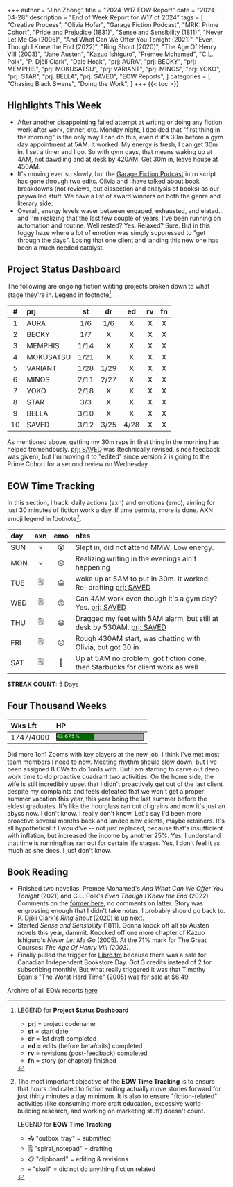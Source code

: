 +++
author = "Jinn Zhong"
title = "2024-W17 EOW Report"
date = "2024-04-28"
description = "End of Week Report for W17 of 2024"
tags = [
    "Creative Process",
    "Olivia Hofer",
    "Garage Fiction Podcast",
    "MRK: Prime Cohort",
    "Pride and Prejudice (1831)",
    "Sense and Sensibility (1811)",
    "Never Let Me Go (2005)",
    "And What Can We Offer You Tonight (2021)",
    "Even Though I Knew the End (2022)",
    "Ring Shout (2020)",
    "The Age Of Henry VIII (2003)",
    "Jane Austen",
    "Kazuo Ishiguro",
    "Premee Mohamed",
    "C.L. Polk",
    "P. Djèlí Clark",
    "Dale Hoak",
    "prj: AURA",
    "prj: BECKY",
    "prj: MEMPHIS",
    "prj: MOKUSATSU",
    "prj: VARIANT",
    "prj: MINOS",
    "prj: YOKO",
    "prj: STAR",
    "prj: BELLA",
    "prj: SAVED",
    "EOW Reports",
]
categories = [
    "Chasing Black Swans",
    "Doing the Work",
]
+++
{{< toc >}}

## Highlights This Week

* After another disappointing failed attempt at writing or doing any fiction work after work, dinner, etc. Monday night, I decided that "first thing in the morning" is the only way I can do this, even if it's 30m before a gym day appointment at 5AM. It worked. My energy is fresh, I can get 30m in. I set a timer and I go. So with gym days, that means waking up at 4AM, not dawdling and at desk by 420AM. Get 30m in, leave house at 450AM.
* It's moving ever so slowly, but the [Garage Fiction Podcast](http://garagefiction.com) intro script has gone through two edits. Olivia and I have talked about book breakdowns (not reviews, but dissection and analysis of books) as our paywalled stuff. We have a list of award winners on both the genre and literary side.
* Overall, energy levels waver between engaged, exhausted, and elated... and I'm realizing that the last few couple of years, I've been running on automation and routine. Well rested? Yes. Relaxed? Sure. But in this foggy haze where a lot of emotion was simply suppressed to "get through the days". Losing that one client and landing this new one has been a much needed catalyst. 
  
## Project Status Dashboard

The following are ongoing fiction writing projects broken down to what stage they're in. Legend in footnote[^1].

| # | prj | st | dr | ed | rv | fn | 
| :---: | :--- | :---: | :---: | :---: |  :---: |  :---: |
| 1 | AURA | 1/6 | 1/6 | X | X | X | 
| 2 | BECKY | 1/7 | X | X | X | X | 
| 3 | MEMPHIS | 1/14 | X | X | X | X | 
| 4 | MOKUSATSU | 1/21 | X | X | X | X | 
| 5 | VARIANT | 1/28 | 1/29 | X | X | X | X | 
| 6 | MINOS | 2/11 | 2/27 | X | X | X | X | 
| 7 | YOKO | 2/18 | X | X | X | X | X | 
| 8 | STAR | 3/3 | X | X | X | X | X | 
| 9 | BELLA | 3/10 | X | X | X | X | X |
| 10 | SAVED | 3/12 | 3/25 | 4/28 | X | X | X |

As mentioned above, getting my 30m reps in first thing in the morning has helped tremendously. [prj: SAVED](https://journal.jinnzhong.com/tags/prj-saved/) was (technically revised, since feedback was given), but I'm moving it to "edited" since version 2 is going to the Prime Cohort for a second review on Wednesday.

## EOW Time Tracking

In this section, I tracki daily actions (axn) and emotions (emo), aiming for just 30 minutes of fiction work a day. If time permits, more is done. AXN emoji legend in footnote[^2].

| day | axn | emo | ntes |
| :--- | :---: | :---: | :--- |
| SUN | :skull: | :dizzy_face: | Slept in, did not attend MMW. Low energy. |
| MON | :skull: | :disappointed: | Realizing writing in the evenings ain't happening |
| TUE | :spiral_notepad: | :grinning: | woke up at 5AM to put in 30m. It worked. Re-drafting [prj: SAVED](https://journal.jinnzhong.com/tags/prj-saved/) |
| WED | :spiral_notepad: | :kissing_smiling_eyes: | Can 4AM work even though it's a gym day? Yes. [prj: SAVED](https://journal.jinnzhong.com/tags/prj-saved/) |
| THU | :spiral_notepad: | :satisfied: | Dragged my feet with 5AM alarm, but still at desk by 530AM. [prj: SAVED](https://journal.jinnzhong.com/tags/prj-saved/)|
| FRI | :spiral_notepad: | :persevere: | Rough 430AM start, was chatting with Olivia, but got 30 in |
| SAT | :spiral_notepad: | :triumph: | Up at 5AM no problem, got fiction done, then Starbucks for client work as well |

**STREAK COUNT:** 5 Days

## Four Thousand Weeks

| Wks Lft | HP |
| :--- | :--- |
| 1747/4000 | <div style="width:200px;height:15px;background:#AAAAAA;border:1.3px solid #000000;"><div style="width:43.675%;height:15px;background:#006600;font-size:12px; color:white; line-height:12px;">43.675%</div></div> |

Did more 1on1 Zooms with key players at the new job. I think I've met most team members I need to now. Meeting rhythm should slow down, but I've been assigned 8 CWs to do 1on1s with. But I am starting to carve out deep work time to do proactive quadrant two activities. On the home side, the wife is still incredibily upset that I didn't proactively get out of the last client despite my complaints and feels defeated that we won't get a proper summer vacation this year, this year being the last summer before the eldest graduates. It's like the hourglass ran out of grains and now it's just an abyss now. I don't know. I really don't know. Let's say I'd been more proactive several months back and landed new clients, maybe retainers. It's all hypothetical if I would've -- not just replaced, because that's insufficient with inflation, but increased the income by another 25%. Yes, I understand that time is running/has ran out for certain life stages. Yes, I don't feel it as much as she does. I just don't know. 

## Book Reading

* Finished two novellas: Premee Mohamed's _And What Can We Offer You Tonight_ (2021) and C.L. Polk's _Even Though I Knew the End_ (2022). Comments on the [former here](https://journal.jinnzhong.com/commentary-and-what-can-we-offer-you-tonight-2021/), no comments on latter. Story was engrossing enough that I didn't take notes. I probably should go back to. P. Djèlí Clark's _Ring Shout_ (2020) is up next.
* Started _Sense and Sensibility_ (1811). Gonna knock off all six Austen novels this year, dammit. Knocked off one more chapter of Kazuo Ishiguro's _Never Let Me Go_ (2005). At the 71% mark for The Great Courses: _The Age Of Henry VIII (2003)_.
* Finally pulled the trigger for [Libro.fm](https://libro.fm/referral?rf_code=lfm563952) because there was a sale for Canadian Independent Bookstore Day. Got 3 credits instead of 2 for subscribing monthly. But what really triggered it was that Timothy Egan's "The Worst Hard Time" (2005) was for sale at $6.49.
  
Archive of all EOW reports [here](https://journal.jinnzhong.com/tags/eow-reports/)

[^1]: LEGEND for **Project Status Dashboard**

    * **prj** = project codename
    * **st** = start date
    * **dr** = 1st draft completed
    * **ed** = edits (before beta/crits) completed
    * **rv** = revisions (post-feedback) completed
    * **fn** = story (or chapter) finished

[^2]: The most important objective of the **EOW Time Tracking** is to ensure that hours dedicated to  fiction writing actually move stories forward for just thirty minutes a day minimum. It is also to ensure "fiction-related" activities (like consuming more craft education, excessive world-building research, and working on marketing stuff) doesn't count.
    
    LEGEND for **EOW Time Tracking**
    * 📤 "outbox_tray" = submitted
    * 🗒️ "spiral_notepad" = drafting
    * 📋 "clipboard" = editing & revisions
    * 💀 "skull" = did not do anything fiction related


